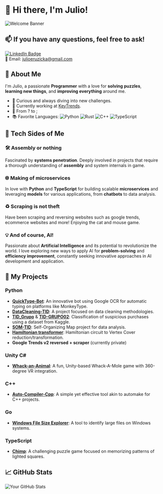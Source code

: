 # 👋 Hi there, I'm Julio!

![Welcome Banner](https://via.placeholder.com/900x300/0d1117/58a6ff?text=Welcome+to+My+GitHub+Profile)
## 📫 If you have any questions, feel free to ask!
[![LinkedIn Badge](https://img.shields.io/badge/-LinkedIn-0077B5?style=flat&logo=LinkedIn&logoColor=white)](https://www.linkedin.com/in/julio-emanuel-ruzicka-ruzicka-31a127229/)\
📧 Email: julioeruzicka@gmail.com

## 🧩 About Me
I'm Julio, a passionate **Programmer** with a love for **solving puzzles**, **learning new things**, and **improving everything** around me.

- 🌟 Curious and always diving into new challenges.
- 💼 Currently working at [KeyTrends](https://keytrends.ai/es/).
- 🫶 From ? to ;
- 📚 Favorite Languages: 
  ![Python](https://img.shields.io/badge/-Python-3776AB?style=flat&logo=Python&logoColor=white)
  ![Rust](https://img.shields.io/badge/-Rust-000000?style=flat&logo=Rust&logoColor=white)
  ![C++](https://img.shields.io/badge/-C++-00599C?style=flat&logo=Cplusplus&logoColor=white)
  ![TypeScript](https://img.shields.io/badge/-TypeScript-3178C6?style=flat&logo=TypeScript&logoColor=white)

## 🤖 Tech Sides of Me
### 🛠️ Assembly or nothing 
Fascinated by **systems penetration**. Deeply involved in projects that require a thorough understanding of **assembly** and system internals in game.

### 🌐 Making of microservices
In love with **Python** and **TypeScript** for building scalable **microservices** and leveraging **models** for various applications, from **chatbots** to data analysis.

### ♻️ Scraping is not theft
Have been scraping and reversing websites such as google trends, ecommerce websites and more! Enjoying the cat and mouse game.

### 💡 And of course, AI!
Passionate about **Artificial Intelligence** and its potential to revolutionize the world. I love exploring new ways to apply AI for **problem-solving** and **efficiency improvement**, constantly seeking innovative approaches in AI development and application.

## 🚀 My Projects
### Python
- [**QuickType-Bot**](https://github.com/cracksuxer/QuickType-Bot): An innovative bot using Google OCR for automatic typing on platforms like MonkeyType.
- [**DataCleaning-TID**](https://github.com/cracksuxer/DataCleaning-TID): A project focused on data cleaning methodologies.
- [**TID_Grupo**](https://github.com/cracksuxer/TID_Grupo) & [**TID-GRUPO02**](https://github.com/cracksuxer/TID-GRUPO02): Classification of suspicious purchases using a dataset from Kaggle.
- [**SOM-TID**](https://github.com/cracksuxer/SOM-TID): Self-Organizing Map project for data analysis.
- [**Hamiltonian transformer**](https://github.com/danielmdzrgz/HamiltonianCircuit): Hamiltonian circuit to Vertex Cover reduction/transformation.
- **Google Trends v2 reversed + scraper** (currently private)

### Unity C#
- [**Whack-an-Animal**](https://github.com/cracksuxer/Whack-an-animal): A fun, Unity-based Whack-A-Mole game with 360-degree VR integration.

### C++
- [**Auto-Compiler-Cpp**](https://github.com/cracksuxer/Auto-compiler-cpp): A simple yet effective tool akin to automake for C++ projects.

### Go
- [**Windows File Size Explorer**](https://github.com/cracksuxer/windows-file-size-explorer): A tool to identify large files on Windows systems.

### TypeScript
- [**Chimp**](https://github.com/cracksuxer/chimp): A challenging puzzle game focused on memorizing patterns of lighted squares.

## 📈 GitHub Stats
![Your GitHub Stats](https://github-readme-stats.vercel.app/api?username=cracksuxer&show_icons=true&theme=transparent)
